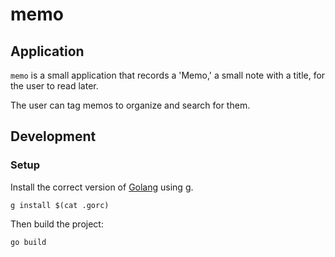 # memo

## Application

`memo` is a small application that records a 'Memo,' a small note with a title, for the user to read later.

The user can tag memos to organize and search for them.

## Development

### Setup

Install the correct version of [Golang](https://go.dev/) using [g](https://github.com/voidint/g).

```shell
g install $(cat .gorc)
```

Then build the project:
```shell
go build
```
